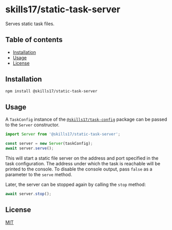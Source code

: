 # skills17/static-task-server

Serves static task files.

## Table of contents

- [Installation](#installation)
- [Usage](#usage)
- [License](#license)

## Installation

```bash
npm install @skills17/static-task-server
```

## Usage

A `TaskConfig` instance of the [`@skills17/task-config`](https://github.com/skills17/task-config) package can be passed to the `Server` constructor.

```typescript
import Server from '@skills17/static-task-server';

const server = new Server(taskConfig);
await server.serve();
```

This will start a static file server on the address and port specified in the task configuration.
The address under which the task is reachable will be printed to the console.
To disable the console output, pass `false` as a parameter to the `serve` method.

Later, the server can be stopped again by calling the `stop` method:

```typescript
await server.stop();
```

## License

[MIT](https://github.com/skills17/static-task-server/blob/master/LICENSE)
